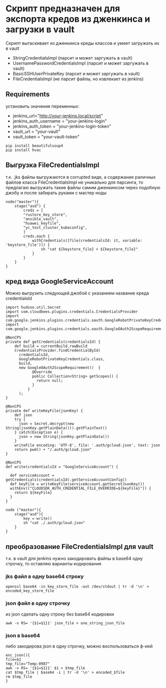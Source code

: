 # Скрипт предназначен для экспорта кредов из дженкинса и загрузки в vault
Скрипт вытаскивает из дженкинса креды классов и умеет загружать их в vault

- StringCredentialsImpl (парсит и может заргужать в vault)
- UsernamePasswordCredentialsImpl (парсит и может заргужать в vault)
- BasicSSHUserPrivateKey (парсит и может заргужать в vault)
- FileCredentialsImpl (не парсит файлы, но извлекает из jenkins)

## Requirements
установить значения переменных:
- jenkins_url="http://your-jenkins.local/script"
- jenkins_auth_username = "your-jenkins-login"
- jenkins_auth_token = "your-jenkins-login-token"
- vault_url = "your-vault"
- vault_token = "your-vault-token"

```
pip install beautifulsoup4
pip install hvac
```

## Выгрузка FileCredentialsImpl
т.к. .jks файлы выгружаются в corrupted виде, а содержание раличных файлов класса FileCredentialsImpl не уникально для парсинга, то предлагаю выгружать такие файлы самим дженкинсом через подобную джобу и после забирать руками с мастер ноды
```
node("master"){
    stage("asd") {
        creds = [
        "rustore_key_store",
        "ansible_vault",
        "huawei_keyfile",
        "yc_test_cluster_kubeconfig",
        ]
        creds.each {
            withCredentials([file(credentialsId: it, variable: 'keystore_file')]) {
                sh "cat ${keystore_file} > ${keystore_file}"
            }
        }
    }
}
```

## кред вида GoogleServiceAccount
Можно выгрузить следующей джобой с указанием название креда credentialsId
```
import hudson.util.Secret
import com.cloudbees.plugins.credentials.CredentialsProvider
import com.google.jenkins.plugins.credentials.oauth.GoogleRobotPrivateKeyCredentials
import com.google.jenkins.plugins.credentials.oauth.GoogleOAuth2ScopeRequirement

@NonCPS
private def getCredentials(credentialsId) {
    def build = currentBuild.rawBuild
    CredentialsProvider.findCredentialById(
      credentialsId,
      GoogleRobotPrivateKeyCredentials.class,
      build,
      new GoogleOAuth2ScopeRequirement()  {
            @Override
            public Collection<String> getScopes() {
              return null;
            }
          }
      );
}

@NonCPS
private def writeKeyFile(jsonKey) {
    def json
    try {
      json = Secret.decrypt(new String(jsonKey.getPlainData())).getPlainText()
    } catch(Exception e) {
      json = new String(jsonKey.getPlainData())
    }
    writeFile encoding: 'UTF-8', file: '.auth/gcloud.json', text: json
    return pwd() + "/.auth/gcloud.json"
}

@NonCPS
def write(credentialsId = "GoogleServiceAccount") {

  def serviceAccount = getCredentials(credentialsId).getServiceAccountConfig()
  def keyFile = writeKeyFile(serviceAccount.getSecretJsonKey())
  withEnv(["CLOUDSDK_AUTH_CREDENTIAL_FILE_OVERRIDE=${keyFile}"]) {
    return ${keyFile}
  }
}

node ("master"){
    stage("asd"){
        key = write()
        sh "cat ./.auth/gcloud.json"
    }
}
```

## преобразование FileCredentialsImpl для vault
т.к. в vault для jenkins нужно закодировать файлы в base64 одну строчку, то оставляю варианты кодирования

### jks файл в одну base64 строку
```
openssl base64 -in key_store_file -out /dev/stdout | tr -d '\n' > encoded_key_store_file
```

### json файл в одну строчку
из json сделать одну строку без base64 кодировки
```
awk -v RS= '{$1=$1}1' json_file > one_string_json_file
```

### json в base64
либо закодирова json в одну строчку, можно воспользоваться ф-ией
```
enc_json(){
file=$1
tmp_file="Temp-0987"
awk -v RS= '{$1=$1}1' $1 > $tmp_file
cat $tmp_file | base64 -i | tr -d '\n' > encoded_$file
rm $tmp_file
}
```